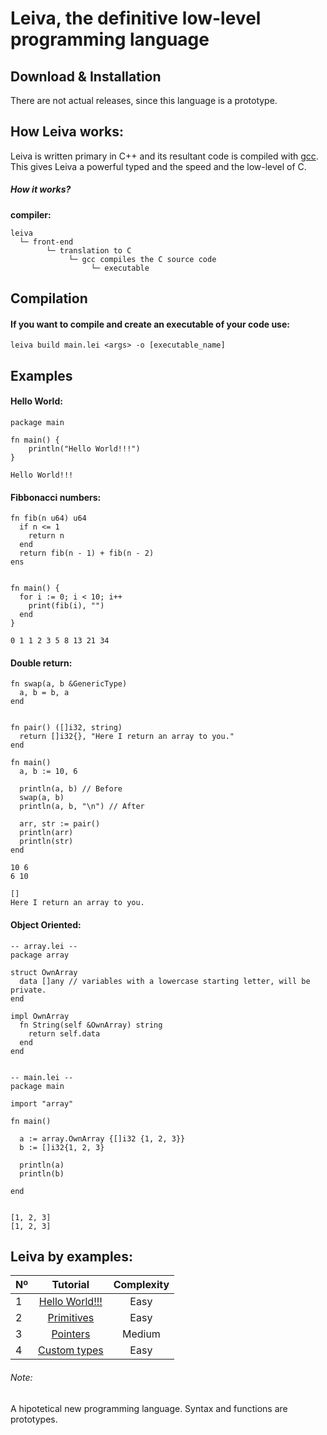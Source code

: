# Leiva, the definitive low-level programming language
## Download & Installation
There are not actual releases, since this language is a prototype. 

## How Leiva works:
Leiva is written primary in C++ and its resultant code is compiled with [gcc](https://github.com/gcc-mirror/gcc). This gives Leiva a powerful typed and the speed and the low-level of C.

##### How it works?
**compiler:**
```
leiva
  └─ front-end
        └─ translation to C
             └─ gcc compiles the C source code
                  └─ executable
```

## Compilation

#### If you want to compile and create an executable of your code use:
```
leiva build main.lei <args> -o [executable_name]
```

## Examples
#### Hello World:
```
package main

fn main() {
    println("Hello World!!!")
}
```
```
Hello World!!!
```
#### Fibbonacci numbers:
```
fn fib(n u64) u64 
  if n <= 1
    return n
  end
  return fib(n - 1) + fib(n - 2)
ens
  

fn main() {
  for i := 0; i < 10; i++
    print(fib(i), "")
  end
}

```
```
0 1 1 2 3 5 8 13 21 34
```

#### Double return:
```
fn swap(a, b &GenericType)
  a, b = b, a
end
  

fn pair() ([]i32, string)
  return []i32{}, "Here I return an array to you."
end

fn main()
  a, b := 10, 6

  println(a, b) // Before
  swap(a, b)
  println(a, b, "\n") // After

  arr, str := pair()
  println(arr)
  println(str)
end
```
```
10 6
6 10

[]
Here I return an array to you.
```

#### Object Oriented:
```
-- array.lei --
package array

struct OwnArray
  data []any // variables with a lowercase starting letter, will be private.
end

impl OwnArray
  fn String(self &OwnArray) string 
    return self.data
  end
end


-- main.lei --
package main

import "array"

fn main()
  
  a := array.OwnArray {[]i32 {1, 2, 3}}
  b := []i32{1, 2, 3}
  
  println(a)
  println(b)
  
end
  
```
```
[1, 2, 3] 
[1, 2, 3]
```

## Leiva by examples:
| Nº            | Tutorial      | Complexity      |
| ------------- |:-------------:|:---------------:|
| 1             | [Hello World!!!](https://github.com/AlKiam/Leiva/tree/master/Examples/Hello%20World) | Easy |
| 2             | [Primitives](https://github.com/AlKiam/Leiva/tree/master/Examples/Primitives) | Easy |
| 3             | [Pointers](https://github.com/AlKiam/Leiva/tree/master/Examples/Pointers) | Medium |
| 4             | [Custom types](https://github.com/AlKiam/Leiva/tree/master/Examples/Custom%20Types) | Easy |

###### Note:
A hipotetical new programming language. Syntax and functions are prototypes.
